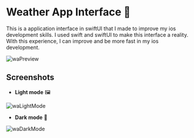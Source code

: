 # Weather App Interface 📱

This is a application interface in swiftUI that I made to improve my ios development skills.
I used swift and swiftUI to make this interface a reality. 
With this experience, I can improve and be more fast in my ios development.

![waPreview](https://user-images.githubusercontent.com/79861715/142499830-4a73380c-d938-4825-a2bb-d17cf64c00fd.gif)

## Screenshots

* **Light mode** 🖼

![waLightMode](https://user-images.githubusercontent.com/79861715/142499864-d6d0825f-cb31-4443-9bb1-a0942aea5e0b.png)

* **Dark mode** 🌌

![waDarkMode](https://user-images.githubusercontent.com/79861715/142499882-be1884e8-b97f-4be1-8fea-e79f8a3985af.png)


